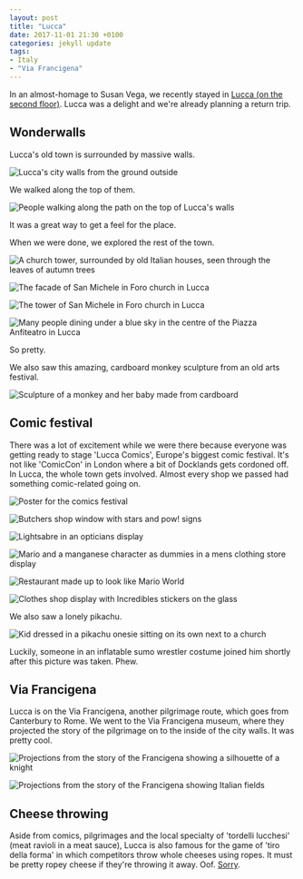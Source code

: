 ```yaml
---
layout: post
title: "Lucca"
date: 2017-11-01 21:30 +0100
categories: jekyll update
tags:
- Italy
- "Via Francigena"
---
```


In an almost-homage to Susan Vega, we recently stayed in [Lucca (on the second floor)](http://youtu.be/VZt7J0iaUD0?t=26s). Lucca was a delight and we're already planning a return trip.

## Wonderwalls

Lucca's old town is surrounded by massive walls.

![Lucca's city walls from the ground outside](https://github.com/tombye/trexit/raw/gh-pages/assets/images/lucca-walls.jpg)

We walked along the top of them.

![People walking along the path on the top of Lucca's walls](https://github.com/tombye/trexit/raw/gh-pages/assets/images/lucca-walls-from-on-top.jpg)

It was a great way to get a feel for the place.

When we were done, we explored the rest of the town. 

![A church tower, surrounded by old Italian houses, seen through the leaves of autumn trees](https://github.com/tombye/trexit/raw/gh-pages/assets/images/lucca-buildings-and-church-tower.jpg)

![The facade of San Michele in Foro church in Lucca](https://github.com/tombye/trexit/raw/gh-pages/assets/images/san-michele-in-foro-facade-lucca.jpg)

![The tower of San Michele in Foro church in Lucca](https://github.com/tombye/trexit/raw/gh-pages/assets/images/san-michele-in-foro-tower-lucca.jpg)

![Many people dining under a blue sky in the centre of the Piazza Anfiteatro in Lucca](https://github.com/tombye/trexit/raw/gh-pages/assets/images/piazza-anfiteatro-lucca.jpg)

So pretty.

We also saw this amazing, cardboard monkey sculpture from an old arts festival.

![Sculpture of a monkey and her baby made from cardboard](https://github.com/tombye/trexit/raw/gh-pages/assets/images/lucca-monkey-sculpture-front.jpg)

## Comic festival

There was a lot of excitement while we were there because everyone was getting ready to stage 'Lucca Comics', Europe's biggest comic festival. It's not like 'ComicCon' in London where a bit of Docklands gets cordoned off. In Lucca, the whole town gets involved. Almost every shop we passed had something comic-related going on.

![Poster for the comics festival](https://github.com/tombye/trexit/raw/gh-pages/assets/images/comic-fest-poster.jpg)

![Butchers shop window with stars and pow! signs](https://github.com/tombye/trexit/raw/gh-pages/assets/images/comic-fest-butchers-shop.jpg)

![Lightsabre in an opticians display](https://github.com/tombye/trexit/raw/gh-pages/assets/images/comic-fest-lightsaber-in-opticians-window.jpg)

![Mario and a manganese character as dummies in a mens clothing store display]( https://github.com/tombye/trexit/raw/gh-pages/assets/images/comic-fest-mario-in-shirt-shop-display.jpg)

![Restaurant made up to look like Mario World](https://github.com/tombye/trexit/raw/gh-pages/assets/images/comic-fest-mario-restaurant.jpg)

![Clothes shop display with Incredibles stickers on the glass](https://github.com/tombye/trexit/raw/gh-pages/assets/images/comic-fest-incredibles-clothes-shop-display.jpg)

We also saw a lonely pikachu.

![Kid dressed in a pikachu onesie sitting on its own next to a church](https://github.com/tombye/trexit/raw/gh-pages/assets/images/lonely-pikachu.jpg)

Luckily, someone in an inflatable sumo wrestler costume joined him shortly after this picture was taken. Phew.

## Via Francigena

Lucca is on the Via Francigena, another pilgrimage route, which goes from Canterbury to Rome. We went to the Via Francigena museum, where they projected the story of the pilgrimage on to the inside of the city walls. It was pretty cool.

![Projections from the story of the Francigena showing a silhouette of a knight](https://github.com/tombye/trexit/raw/gh-pages/assets/images/francigena-video-silhouette.jpg)

![Projections from the story of the Francigena showing Italian fields](https://github.com/tombye/trexit/raw/gh-pages/assets/images/francigena-video-fields-and-trees.jpg)

## Cheese throwing

Aside from comics, pilgrimages and the local specialty of 'tordelli lucchesi' (meat ravioli in a meat sauce), Lucca is also famous for the game of 'tiro della forma' in which competitors throw whole cheeses using ropes. It must be pretty ropey cheese if they're throwing it away. Oof. [Sorry](https://youtu.be/fRh_vgS2dFE?t=1m21s).
